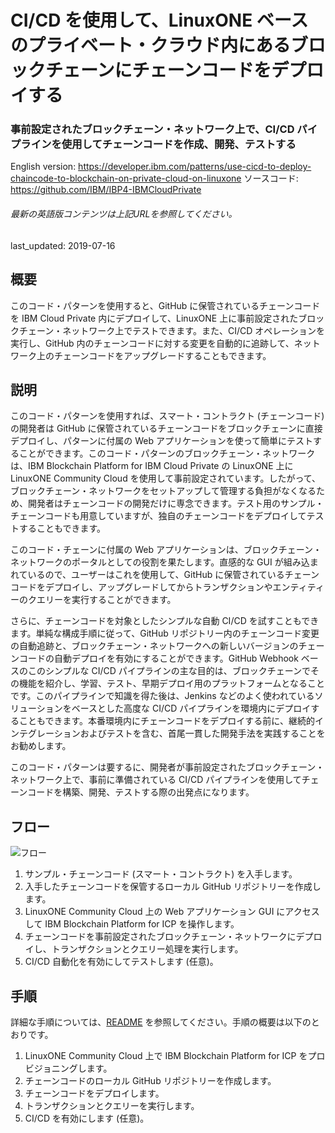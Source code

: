 # CI/CD を使用して、LinuxONE ベースのプライベート・クラウド内にあるブロックチェーンにチェーンコードをデプロイする

### 事前設定されたブロックチェーン・ネットワーク上で、CI/CD パイプラインを使用してチェーンコードを作成、開発、テストする

English version: https://developer.ibm.com/patterns/use-cicd-to-deploy-chaincode-to-blockchain-on-private-cloud-on-linuxone
  ソースコード: https://github.com/IBM/IBP4-IBMCloudPrivate

###### 最新の英語版コンテンツは上記URLを参照してください。
last_updated:	2019-07-16

 
## 概要

このコード・パターンを使用すると、GitHub に保管されているチェーンコードを IBM Cloud Private 内にデプロイして、LinuxONE 上に事前設定されたブロックチェーン・ネットワーク上でテストできます。また、CI/CD オペレーションを実行し、GitHub 内のチェーンコードに対する変更を自動的に追跡して、ネットワーク上のチェーンコードをアップグレードすることもできます。

## 説明

このコード・パターンを使用すれば、スマート・コントラクト (チェーンコード) の開発者は GitHub に保管されているチェーンコードをブロックチェーンに直接デプロイし、パターンに付属の Web アプリケーションを使って簡単にテストすることができます。このコード・パターンのブロックチェーン・ネットワークは、IBM Blockchain Platform for IBM Cloud Private の LinuxONE 上に LinuxONE Community Cloud を使用して事前設定されています。したがって、ブロックチェーン・ネットワークをセットアップして管理する負担がなくなるため、開発者はチェーンコードの開発だけに専念できます。テスト用のサンプル・チェーンコードも用意していますが、独自のチェーンコードをデプロイしてテストすることもできます。

このコード・チェーンに付属の Web アプリケーションは、ブロックチェーン・ネットワークのポータルとしての役割を果たします。直感的な GUI が組み込まれているので、ユーザーはこれを使用して、GitHub に保管されているチェーンコードをデプロイし、アップグレードしてからトランザクションやエンティティーのクエリーを実行することができます。

さらに、チェーンコードを対象としたシンプルな自動 CI/CD を試すこともできます。単純な構成手順に従って、GitHub リポジトリー内のチェーンコード変更の自動追跡と、ブロックチェーン・ネットワークへの新しいバージョンのチェーンコードの自動デプロイを有効にすることができます。GitHub Webhook ベースのこのシンプルな CI/CD パイプラインの主な目的は、ブロックチェーンでその機能を紹介し、学習、テスト、早期デプロイ用のプラットフォームとなることです。このパイプラインで知識を得た後は、Jenkins などのよく使われているソリューションをベースとした高度な CI/CD パイプラインを環境内にデプロイすることもできます。本番環境内にチェーンコードをデプロイする前に、継続的インテグレーションおよびテストを含む、首尾一貫した開発手法を実践することをお勧めします。

このコード・パターンは要するに、開発者が事前設定されたブロックチェーン・ネットワーク上で、事前に準備されている CI/CD パイプラインを使用してチェーンコードを構築、開発、テストする際の出発点になります。

## フロー

![フロー](../../images/flow2.png)

1. サンプル・チェーンコード (スマート・コントラクト) を入手します。
1. 入手したチェーンコードを保管するローカル GitHub リポジトリーを作成します。
1. LinuxONE Community Cloud 上の Web アプリケーション GUI にアクセスして IBM Blockchain Platform for ICP を操作します。
1. チェーンコードを事前設定されたブロックチェーン・ネットワークにデプロイし、トランザクションとクエリー処理を実行します。
1. CI/CD 自動化を有効にしてテストします (任意)。

## 手順

詳細な手順については、[README](https://github.com/IBM/IBP4-IBMCloudPrivate/blob/master/README.md) を参照してください。手順の概要は以下のとおりです。

1. LinuxONE Community Cloud 上で IBM Blockchain Platform for ICP をプロビジョニングします。
1. チェーンコードのローカル GitHub リポジトリーを作成します。
1. チェーンコードをデプロイします。
1. トランザクションとクエリーを実行します。
1. CI/CD を有効にします (任意)。
